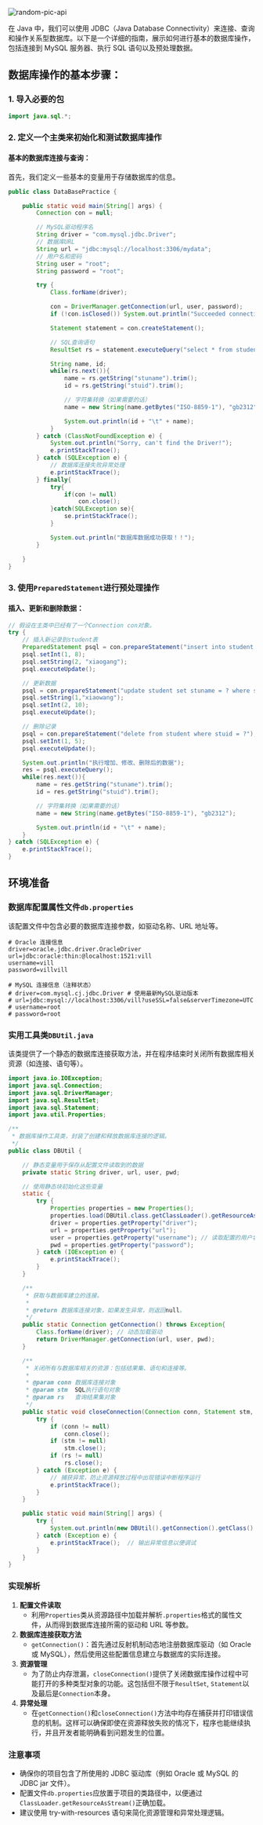 <!-- markdownlint-disable-next-line MD033 -->
<meta name="referrer" content="no-referrer"/>

![random-pic-api](https://api.dong4j.ink:1024/cover?spm={{spm}})

在 Java 中，我们可以使用 JDBC（Java Database Connectivity）来连接、查询和操作关系型数据库。以下是一个详细的指南，展示如何进行基本的数据库操作，包括连接到 MySQL 服务器、执行 SQL 语句以及预处理数据。

## 数据库操作的基本步骤：

### 1. 导入必要的包

```java
import java.sql.*;
```

### 2. 定义一个主类来初始化和测试数据库操作

#### 基本的数据库连接与查询：

首先，我们定义一些基本的变量用于存储数据库的信息。

```java
public class DataBasePractice {

    public static void main(String[] args) {
        Connection con = null;

        // MySQL驱动程序名
        String driver = "com.mysql.jdbc.Driver";
        // 数据库URL
        String url = "jdbc:mysql://localhost:3306/mydata";
        // 用户名和密码
        String user = "root";
        String password = "root";

        try {
            Class.forName(driver);

            con = DriverManager.getConnection(url, user, password);
            if (!con.isClosed()) System.out.println("Succeeded connecting to the Database!");

            Statement statement = con.createStatement();

            // SQL查询语句
            ResultSet rs = statement.executeQuery("select * from student");

            String name, id;
            while(rs.next()){
                name = rs.getString("stuname").trim();
                id = rs.getString("stuid").trim();

                // 字符集转换（如果需要的话）
                name = new String(name.getBytes("ISO-8859-1"), "gb2312");

                System.out.println(id + "\t" + name);
            }
        } catch (ClassNotFoundException e) {
            System.out.println("Sorry, can't find the Driver!");
            e.printStackTrace();
        } catch (SQLException e) {
            // 数据库连接失败异常处理
            e.printStackTrace();
        } finally{
            try{
                if(con != null)
                    con.close();
            }catch(SQLException se){
                se.printStackTrace();
            }

            System.out.println("数据库数据成功获取！！");
        }

    }
}
```

### 3. 使用`PreparedStatement`进行预处理操作

#### 插入、更新和删除数据：

```java
// 假设在主类中已经有了一个Connection con对象。
try {
    // 插入新记录到student表
    PreparedStatement psql = con.prepareStatement("insert into student values(?,?)");
    psql.setInt(1, 8);
    psql.setString(2, "xiaogang");
    psql.executeUpdate();

    // 更新数据
    psql = con.prepareStatement("update student set stuname = ? where stuid = ?");
    psql.setString(1,"xiaowang");
    psql.setInt(2, 10);
    psql.executeUpdate();

    // 删除记录
    psql = con.prepareStatement("delete from student where stuid = ?");
    psql.setInt(1, 5);
    psql.executeUpdate();

    System.out.println("执行增加、修改、删除后的数据");
    res = psql.executeQuery();
    while(res.next()){
        name = res.getString("stuname").trim();
        id = res.getString("stuid").trim();

        // 字符集转换（如果需要的话）
        name = new String(name.getBytes("ISO-8859-1"), "gb2312");

        System.out.println(id + "\t" + name);
    }
} catch (SQLException e) {
    e.printStackTrace();
}
```

## 环境准备

### 数据库配置属性文件`db.properties`

该配置文件中包含必要的数据库连接参数，如驱动名称、URL 地址等。

```properties
# Oracle 连接信息
driver=oracle.jdbc.driver.OracleDriver
url=jdbc:oracle:thin:@localhost:1521:vill
username=vill
password=villvill

# MySQL 连接信息（注释状态）
# driver=com.mysql.cj.jdbc.Driver # 使用最新MySQL驱动版本
# url=jdbc:mysql://localhost:3306/vill?useSSL=false&serverTimezone=UTC
# username=root
# password=root
```

### 实用工具类`DBUtil.java`

该类提供了一个静态的数据库连接获取方法，并在程序结束时关闭所有数据库相关资源（如连接、语句等）。

```java
import java.io.IOException;
import java.sql.Connection;
import java.sql.DriverManager;
import java.sql.ResultSet;
import java.sql.Statement;
import java.util.Properties;

/**
 * 数据库操作工具类，封装了创建和释放数据库连接的逻辑。
 */
public class DBUtil {

    // 静态变量用于保存从配置文件读取到的数据
    private static String driver, url, user, pwd;

    // 使用静态块初始化这些变量
    static {
        try {
            Properties properties = new Properties();
            properties.load(DBUtil.class.getClassLoader().getResourceAsStream("vill/util/db.properties")); // 加载资源路径下的属性文件
            driver = properties.getProperty("driver");
            url = properties.getProperty("url");
            user = properties.getProperty("username"); // 读取配置的用户名和密码信息
            pwd = properties.getProperty("password");
        } catch (IOException e) {
            e.printStackTrace();
        }
    }

    /**
     * 获取与数据库建立的连接。
     *
     * @return 数据库连接对象，如果发生异常，则返回null。
     */
    public static Connection getConnection() throws Exception{
        Class.forName(driver); // 动态加载驱动
        return DriverManager.getConnection(url, user, pwd);
    }

    /**
     * 关闭所有与数据库相关的资源：包括结果集、语句和连接等。
     *
     * @param conn 数据库连接对象
     * @param stm  SQL执行语句对象
     * @param rs   查询结果集对象
     */
    public static void closeConnection(Connection conn, Statement stm, ResultSet rs) {
        try {
            if (conn != null)
                conn.close();
            if (stm != null)
                stm.close();
            if (rs != null)
                rs.close();
        } catch (Exception e) {
            // 捕获异常，防止资源释放过程中出现错误中断程序运行
            e.printStackTrace();
        }
    }

    public static void main(String[] args) {
        try {
            System.out.println(new DBUtil().getConnection().getClass().getName());
        } catch (Exception e) {
            e.printStackTrace();  // 输出异常信息以便调试
        }
    }
}
```

### 实现解析

1. **配置文件读取**
   - 利用`Properties`类从资源路径中加载并解析`.properties`格式的属性文件，从而得到数据库连接所需的驱动和 URL 等参数。
2. **数据库连接获取方法**
   - `getConnection()`：首先通过反射机制动态地注册数据库驱动（如 Oracle 或 MySQL），然后使用这些配置信息建立与数据库的实际连接。
3. **资源管理**
   - 为了防止内存泄漏，`closeConnection()`提供了关闭数据库操作过程中可能打开的多种类型对象的功能。这包括但不限于`ResultSet`, `Statement`以及最后是`Connection`本身。
4. **异常处理**
   - 在`getConnection()`和`closeConnection()`方法中均存在捕获并打印错误信息的机制。这样可以确保即使在资源释放失败的情况下，程序也能继续执行，并且开发者能明确看到问题发生的位置。

### 注意事项

- 确保你的项目包含了所使用的 JDBC 驱动库（例如 Oracle 或 MySQL 的 JDBC jar 文件）。
- 配置文件`db.properties`应放置于项目的类路径中，以便通过`ClassLoader.getResourceAsStream()`正确加载。
- 建议使用 try-with-resources 语句来简化资源管理和异常处理逻辑。